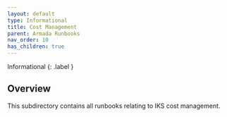 ```yaml
---
layout: default
type: Informational
title: Cost Management
parent: Armada Runbooks
nav_order: 10
has_children: true
---
```


Informational
{: .label }

## Overview

This subdirectory contains all runbooks relating to IKS cost management.
